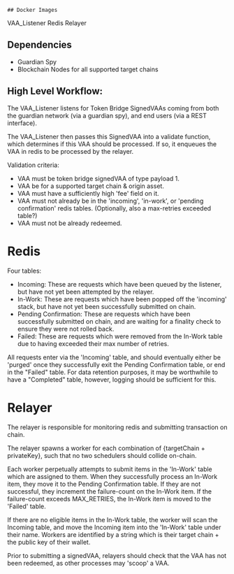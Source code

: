     ## Docker Images

VAA_Listener
Redis
Relayer

## Dependencies

- Guardian Spy
- Blockchain Nodes for all supported target chains

## High Level Workflow:

The VAA_Listener listens for Token Bridge SignedVAAs coming from both the guardian network (via a guardian spy), and end users (via a REST interface).

The VAA_Listener then passes this SignedVAA into a validate function, which determines if this VAA should be processed. If so, it enqueues the VAA in redis to be processed by the relayer.

Validation criteria:

- VAA must be token bridge signedVAA of type payload 1.
- VAA be for a supported target chain & origin asset.
- VAA must have a sufficiently high 'fee' field on it.
- VAA must not already be in the 'incoming', 'in-work', or 'pending confirmation' redis tables. (Optionally, also a max-retries exceeded table?)
- VAA must not be already redeemed.

# Redis

Four tables:

- Incoming: These are requests which have been queued by the listener, but have not yet been attempted by the relayer.
- In-Work: These are requests which have been popped off the 'incoming' stack, but have not yet been successfully submitted on chain.
- Pending Confirmation: These are requests which have been successfully submitted on chain, and are waiting for a finality check to ensure they were not rolled back.
- Failed: These are requests which were removed from the In-Work table due to having exceeded their max number of retries.

All requests enter via the 'Incoming' table, and should eventually either be 'purged' once they successfully exit the Pending Confirmation table, or end in the "Failed" table. For data retention purposes, it may be worthwhile to have a "Completed" table, however, logging should be sufficient for this.

# Relayer

The relayer is responsible for monitoring redis and submitting transaction on chain.

The relayer spawns a worker for each combination of {targetChain + privateKey}, such that no two schedulers should collide on-chain.

Each worker perpetually attempts to submit items in the 'In-Work' table which are assigned to them. When they successfully process an In-Work item, they move it to the Pending Confirmation table. If they are not successful, they increment the failure-count on the In-Work item. If the failure-count exceeds MAX_RETRIES, the In-Work item is moved to the 'Failed' table.

If there are no eligible items in the In-Work table, the worker will scan the Incoming table, and move the Incoming item into the 'In-Work' table under their name. Workers are identified by a string which is their target chain + the public key of their wallet.

Prior to submitting a signedVAA, relayers should check that the VAA has not been redeemed, as other processes may 'scoop' a VAA.
